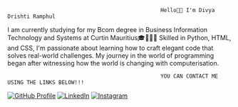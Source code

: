                                                     Hello👋🏽 I'm Divya Drishti Ramphul 
I am currently studying for my Bcom degree in Business Information Technology and Systems at Curtin Mauritius🎓👩🏾‍💻 Skilled in Python, HTML, and CSS, I'm passionate about learning how to craft elegant code that solves real-world challenges. My journey in the world of programming began after witnessing how the world is changing with computerisation.
                





                                                    YOU CAN CONTACT ME USING THE LINKS BELOW!!!
 
 


[![GitHub Profile](https://img.shields.io/badge/GitHub-Profile-brightgreen)](https://github.com/your-username)
[![LinkedIn](https://img.shields.io/badge/LinkedIn-Connect-blue)]((https://www.linkedin.com/in/divya-drishti-ramphul-109866238/))
[![Instagram](https://img.shields.io/badge/Instagram-Follow%20%40your_username-orange)](https://www.instagram.com/vani1_4/)


